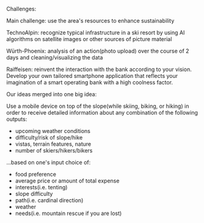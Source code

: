 Challenges:

Main challenge: use the area's resources to enhance sustainability

TechnoAlpin: recognize typical infrastructure in a ski resort by using AI algorithms on satellite images or other sources of picture material

Würth-Phoenix: analysis of an action(photo upload) over the course of 2 days and cleaning/visualizing the data

Raiffeisen: reinvent the interaction with the bank according to your vision. Develop your own tailored smartphone application that reflects your imagination of a smart operating bank with a high coolness factor.




Our ideas merged into one big idea:

Use a mobile device on top of the slope(while skiing, biking, or hiking) in order to receive detailed information about any combination of the following outputs:

- upcoming weather conditions
- difficulty/risk of slope/hike
- vistas, terrain features, nature
- number of skiers/hikers/bikers

...based on one's input choice of:

- food preference
- average price or amount of total expense
- interests(i.e. tenting)
- slope difficulty
- path(i.e. cardinal direction)
- weather
- needs(i.e. mountain rescue if you are lost)
